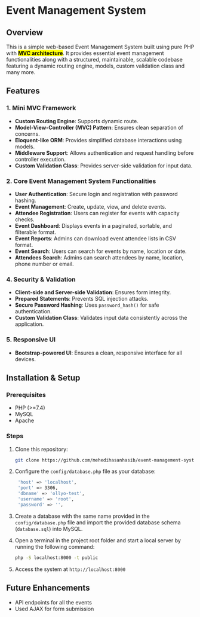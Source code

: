 # Event Management System

## Overview

This is a simple web-based Event Management System built using pure PHP with **<mark>MVC architecture</mark>**. It provides essential event management functionalities along with a structured, maintainable, scalable codebase featuring a dynamic routing engine, models, custom validation class and many more.

## Features

### 1. Mini MVC Framework

- **Custom Routing Engine**: Supports dynamic route.
- **Model-View-Controller (MVC) Pattern**: Ensures clean separation of concerns.
- **Eloquent-like ORM**: Provides simplified database interactions using models.
- **Middleware Support**: Allows authentication and request handling before controller execution.
- **Custom Validation Class**: Provides server-side validation for input data.

### 2. Core Event Management System Functionalities

- **User Authentication**: Secure login and registration with password hashing.
- **Event Management**: Create, update, view, and delete events.
- **Attendee Registration**: Users can register for events with capacity checks.
- **Event Dashboard**: Displays events in a paginated, sortable, and filterable format.
- **Event Reports**: Admins can download event attendee lists in CSV format.
- **Event Search**: Users can search for events by name, location or date.
- **Attendees Search**: Admins can search attendees by name, location, phone number or email.

### 4. Security & Validation

- **Client-side and Server-side Validation**: Ensures form integrity.
- **Prepared Statements**: Prevents SQL injection attacks.
- **Secure Password Hashing**: Uses `password_hash()` for safe authentication.
- **Custom Validation Class**: Validates input data consistently across the application.

### 5. Responsive UI

- **Bootstrap-powered UI**: Ensures a clean, responsive interface for all devices.

## Installation & Setup

### Prerequisites

- PHP (>=7.4)
- MySQL
- Apache

### Steps

1. Clone this repository:
   
   ```bash
   git clone https://github.com/mehedihasanhasib/event-management-system.git
   ```
2. Configure the `config/database.php` file as your database:
   
   ```bash
    'host' => 'localhost',
    'port' => 3306,
    'dbname' => 'ollyo-test',
    'username' => 'root',
    'password' => '',
   ```
3. Create a database with the same name provided in the `config/database.php` file and import the provided database schema (`database.sql`) into MySQL.
4. Open a terminal in the project root folder and start a local server by running the following command:
   
   ```bash
   php -S localhost:8000 -t public
   ```
5. Access the system at `http://localhost:8000`

## Future Enhancements

- API endpoints for all the events
- Used AJAX for form submission
